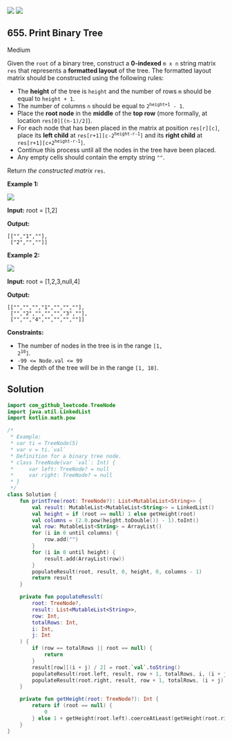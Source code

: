 [![](https://img.shields.io/github/stars/javadev/LeetCode-in-Kotlin?label=Stars&style=flat-square)](https://github.com/javadev/LeetCode-in-Kotlin)
[![](https://img.shields.io/github/forks/javadev/LeetCode-in-Kotlin?label=Fork%20me%20on%20GitHub%20&style=flat-square)](https://github.com/javadev/LeetCode-in-Kotlin/fork)

## 655\. Print Binary Tree

Medium

Given the `root` of a binary tree, construct a **0-indexed** `m x n` string matrix `res` that represents a **formatted layout** of the tree. The formatted layout matrix should be constructed using the following rules:

*   The **height** of the tree is `height` and the number of rows `m` should be equal to `height + 1`.
*   The number of columns `n` should be equal to <code>2<sup>height+1</sup> - 1</code>.
*   Place the **root node** in the **middle** of the **top row** (more formally, at location `res[0][(n-1)/2]`).
*   For each node that has been placed in the matrix at position `res[r][c]`, place its **left child** at <code>res[r+1][c-2<sup>height-r-1</sup>]</code> and its **right child** at <code>res[r+1][c+2<sup>height-r-1</sup>]</code>.
*   Continue this process until all the nodes in the tree have been placed.
*   Any empty cells should contain the empty string `""`.

Return _the constructed matrix_ `res`.

**Example 1:**

![](https://assets.leetcode.com/uploads/2021/05/03/print1-tree.jpg)

**Input:** root = [1,2]

**Output:** 
    
    [["","1",""],
     ["2","",""]]

**Example 2:**

![](https://assets.leetcode.com/uploads/2021/05/03/print2-tree.jpg)

**Input:** root = [1,2,3,null,4]

**Output:** 

    [["","","","1","","",""], 
     ["","2","","","","3",""], 
     ["","","4","","","",""]]

**Constraints:**

*   The number of nodes in the tree is in the range <code>[1, 2<sup>10</sup>]</code>.
*   `-99 <= Node.val <= 99`
*   The depth of the tree will be in the range `[1, 10]`.

## Solution

```kotlin
import com_github_leetcode.TreeNode
import java.util.LinkedList
import kotlin.math.pow

/*
 * Example:
 * var ti = TreeNode(5)
 * var v = ti.`val`
 * Definition for a binary tree node.
 * class TreeNode(var `val`: Int) {
 *     var left: TreeNode? = null
 *     var right: TreeNode? = null
 * }
 */
class Solution {
    fun printTree(root: TreeNode?): List<MutableList<String>> {
        val result: MutableList<MutableList<String>> = LinkedList()
        val height = if (root == null) 1 else getHeight(root)
        val columns = (2.0.pow(height.toDouble()) - 1).toInt()
        val row: MutableList<String> = ArrayList()
        for (i in 0 until columns) {
            row.add("")
        }
        for (i in 0 until height) {
            result.add(ArrayList(row))
        }
        populateResult(root, result, 0, height, 0, columns - 1)
        return result
    }

    private fun populateResult(
        root: TreeNode?,
        result: List<MutableList<String>>,
        row: Int,
        totalRows: Int,
        i: Int,
        j: Int
    ) {
        if (row == totalRows || root == null) {
            return
        }
        result[row][(i + j) / 2] = root.`val`.toString()
        populateResult(root.left, result, row + 1, totalRows, i, (i + j) / 2 - 1)
        populateResult(root.right, result, row + 1, totalRows, (i + j) / 2 + 1, j)
    }

    private fun getHeight(root: TreeNode?): Int {
        return if (root == null) {
            0
        } else 1 + getHeight(root.left).coerceAtLeast(getHeight(root.right))
    }
}
```
